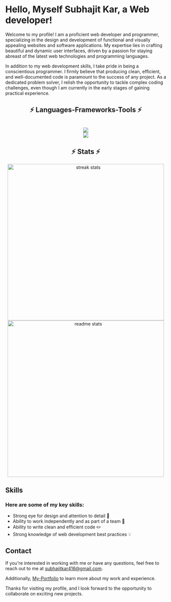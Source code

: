 # Hello, Myself Subhajit Kar, a Web developer!

Welcome to my profile! I am a proficient web developer and programmer, specializing in the design and development of functional and visually appealing websites and software applications. My expertise lies in crafting beautiful and dynamic user interfaces, driven by a passion for staying abreast of the latest web technologies and programming languages.

In addition to my web development skills, I take pride in being a conscientious programmer. I firmly believe that producing clean, efficient, and well-documented code is paramount to the success of any project. As a dedicated problem solver, I relish the opportunity to tackle complex coding challenges, even though I am currently in the early stages of gaining practical experience.

<h2 align="center">⚡ Languages-Frameworks-Tools ⚡</h2>
<br/>

<div align="center">
    <img src="https://skillicons.dev/icons?i=react,javascript,html,css,tailwind,cpp,nodejs,bootstrap" />
    <br>
    <img src="https://skillicons.dev/icons?i=vite,express,mongodb,postgres,aws,git,ae,pr,github,nginx" /><br>
</div>

<h2 align="center">⚡ Stats ⚡</h2>

<div align=center>
  <img width=490 src="https://streak-stats.demolab.com/?user=SubhajitSK&theme=react" alt="streak stats"/>
  <br>
  <img width=490 src="https://github-readme-stats-salesp07.vercel.app/api?username=SubhajitSK&count_private=true&show_icons=true&theme=react&rank_icon=github&border_radius=10" alt="readme stats" />
</div>

## Skills

### Here are some of my key skills:

- Strong eye for design and attention to detail :mag_right:
- Ability to work independently and as part of a team :busts_in_silhouette:
- Ability to write clean and efficient code :pencil2:
- Strong knowledge of web development best practices :bulb:

## Contact

If you're interested in working with me or have any questions, feel free to reach out to me at [subhajitkar416@gmail.com](subhajitkar416@gmail.com).

Additionally, [My-Portfolio](https://subhajit-portfolio.me) to learn more about my work and experience.

Thanks for visiting my profile, and I look forward to the opportunity to collaborate on exciting new projects.
